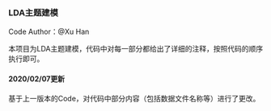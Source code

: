 ### LDA主题建模

Code Author：@Xu Han

本项目为LDA主题建模，代码中对每一部分都给出了详细的注释，按照代码的顺序执行即可。

#### 2020/02/07更新
基于上一版本的Code，对代码中部分内容（包括数据文件名称等）进行了更改。
